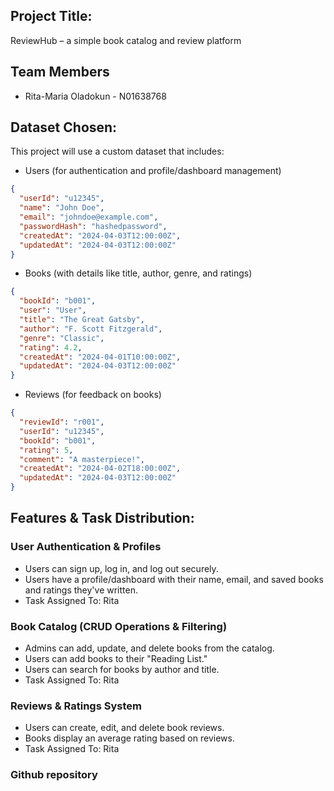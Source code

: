 ## Project Title:  
ReviewHub – a simple book catalog and review platform  

## Team Members
- Rita-Maria Oladokun - N01638768

## Dataset Chosen:  
This project will use a custom dataset that includes:  
- Users (for authentication and profile/dashboard management) 
```json
{
  "userId": "u12345",
  "name": "John Doe",
  "email": "johndoe@example.com",
  "passwordHash": "hashedpassword",
  "createdAt": "2024-04-03T12:00:00Z",
  "updatedAt": "2024-04-03T12:00:00Z"
}

``` 
- Books (with details like title, author, genre, and ratings) 
```json
{
  "bookId": "b001",
  "user": "User",
  "title": "The Great Gatsby",
  "author": "F. Scott Fitzgerald",
  "genre": "Classic",
  "rating": 4.2,
  "createdAt": "2024-04-01T10:00:00Z",
  "updatedAt": "2024-04-03T12:00:00Z"
}
``` 
- Reviews (for feedback on books)  
```json
{
  "reviewId": "r001",
  "userId": "u12345",
  "bookId": "b001",
  "rating": 5,
  "comment": "A masterpiece!",
  "createdAt": "2024-04-02T18:00:00Z",
  "updatedAt": "2024-04-03T12:00:00Z"
}

```

## Features & Task Distribution:  

### User Authentication & Profiles  
 - Users can sign up, log in, and log out securely.  
 - Users have a profile/dashboard with their name, email, and saved books and ratings they've written.  
- Task Assigned To: Rita  

### Book Catalog (CRUD Operations & Filtering)  
- Admins can add, update, and delete books from the catalog.  
- Users can add books to their "Reading List."
- Users can search for books by author and title.  
- Task Assigned To: Rita 

### Reviews & Ratings System  
- Users can create, edit, and delete book reviews.  
- Books display an average rating based on reviews.  
- Task Assigned To: Rita  

### Github repository
 
